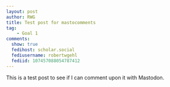 ```yaml
---
layout: post
author: RWG
title: Test post for mastocomments
tag:
    - Goal 1
comments: 
  show: true
  fedihost: scholar.social
  fediusername: robertwgehl
  fediid: 107457088054787412
---
```

This is a test post to see if I can comment upon it with Mastodon.
